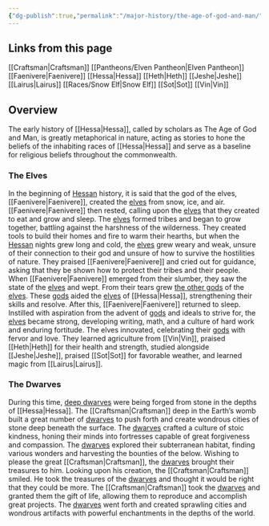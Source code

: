 ```yaml
---
{"dg-publish":true,"permalink":"/major-history/the-age-of-god-and-man/"}
---
```


## Links from this page
[[Craftsman\|Craftsman]]
[[Pantheons/Elven Pantheon\|Elven Pantheon]]
[[Faenivere\|Faenivere]]
[[Hessa\|Hessa]]
[[Heth\|Heth]]
[[Jeshe\|Jeshe]]
[[Lairus\|Lairus]]
[[Races/Snow Elf\|Snow Elf]]
[[Sot\|Sot]]
[[Vin\|Vin]]
## Overview
The early history of [[Hessa\|Hessa]], called by scholars as The Age of God and Man, is greatly metaphorical in nature, acting as stories to hone the beliefs of the inhabiting races of [[Hessa\|Hessa]] and serve as a baseline for religious beliefs throughout the commonwealth. 
### The Elves
In the beginning of [Hessan](Hessa) history, it is said that the god of the elves, [[Faenivere\|Faenivere]], created the [elves](Snow%20Elf) from snow, ice, and air. [[Faenivere\|Faenivere]] then rested, calling upon the [elves](Snow%20Elf) that they created to eat and grow and sleep. The [elves](Snow%20Elf) formed tribes and began to grow together, battling against the harshness of the wilderness. They created tools to build their homes and fire to warm their hearths, but when the [Hessan](Hessa) nights grew long and cold, the [elves](Snow%20Elf) grew weary and weak, unsure of their connection to their god and unsure of how to survive the hostilities of nature. They praised [[Faenivere\|Faenivere]] and cried out for guidance, asking that they be shown how to protect their tribes and their people. When [[Faenivere\|Faenivere]] emerged from their slumber, they saw the state of the [elves](Snow%20Elf) and wept. From their tears grew [the other gods](Elven%20Pantheon) of the [elves](Snow%20Elf). These [gods](Elven%20Pantheon) aided the [elves](Snow%20Elf) of [[Hessa\|Hessa]], strengthening their skills and resolve. After this, [[Faenivere\|Faenivere]] returned to sleep. Instilled with aspiration from the advent of [gods](Elven%20Pantheon) and ideals to strive for, the [elves](Snow%20Elf) became strong, developing writing, math, and a culture of hard work and enduring fortitude. The elves innovated, celebrating their [gods](Elven%20Pantheon) with fervor and love. They learned agriculture from [[Vin\|Vin]], praised [[Heth\|Heth]] for their health and strength, studied alongside [[Jeshe\|Jeshe]], praised [[Sot\|Sot]] for favorable weather, and learned magic from [[Lairus\|Lairus]].
### The Dwarves
During this time, [deep dwarves](Deep%20Dwarf) were being forged from stone in the depths of [[Hessa\|Hessa]]. The [[Craftsman\|Craftsman]] deep in the Earth’s womb built a great number of [dwarves](Deep%20Dwarf) to push forth and create wondrous cities of stone deep beneath the surface. The [dwarves](Deep%20Dwarf) crafted a culture of stoic kindness, honing their minds into fortresses capable of great forgiveness and compassion. The [dwarves](Deep%20Dwarf) explored their subterranean habitat, finding various wonders and harvesting the bounties of the below. Wishing to please the great [[Craftsman\|Craftsman]], the [dwarves](Deep%20Dwarf) brought their treasures to him. Looking upon his creation, the [[Craftsman\|Craftsman]] smiled. He took the treasures of the [dwarves](Deep%20Dwarf) and thought it would be right that they could be more. The [[Craftsman\|Craftsman]] took the [dwarves](Deep%Dwarf) and granted them the gift of life, allowing them to reproduce and accomplish great projects. The [dwarves](Deep%20Dwarf) went forth and created sprawling cities and wondrous artifacts with powerful enchantments in the depths of the world.